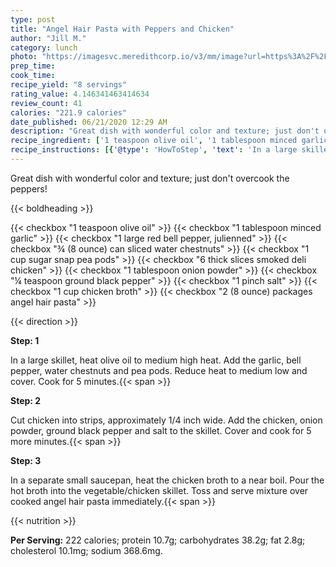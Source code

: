```yaml
---
type: post
title: "Angel Hair Pasta with Peppers and Chicken"
author: "Jill M."
category: lunch
photo: "https://imagesvc.meredithcorp.io/v3/mm/image?url=https%3A%2F%2Fimages.media-allrecipes.com%2Fuserphotos%2F72918.jpg"
prep_time: 
cook_time: 
recipe_yield: "8 servings"
rating_value: 4.146341463414634
review_count: 41
calories: "221.9 calories"
date_published: 06/21/2020 12:29 AM
description: "Great dish with wonderful color and texture; just don't overcook the peppers!"
recipe_ingredient: ['1 teaspoon olive oil', '1 tablespoon minced garlic', '1 large red bell pepper, julienned', '¾ (8 ounce) can sliced water chestnuts', '1 cup sugar snap pea pods', '6 thick slices smoked deli chicken', '1 tablespoon onion powder', '¼ teaspoon ground black pepper', '1 pinch salt', '1 cup chicken broth', '2 (8 ounce) packages angel hair pasta']
recipe_instructions: [{'@type': 'HowToStep', 'text': 'In a large skillet, heat olive oil to medium high heat. Add the garlic, bell pepper, water chestnuts and pea pods. Reduce heat to medium low and cover. Cook for 5 minutes.\n'}, {'@type': 'HowToStep', 'text': 'Cut chicken into strips, approximately 1/4 inch wide. Add the chicken, onion powder, ground black pepper and salt to the skillet. Cover and cook for 5 more minutes.\n'}, {'@type': 'HowToStep', 'text': 'In a separate small saucepan, heat the chicken broth to a near boil. Pour the hot broth into the vegetable/chicken skillet. Toss and serve mixture over cooked angel hair pasta immediately.\n'}]
---
```


Great dish with wonderful color and texture; just don't overcook the peppers! 

{{< boldheading >}}

{{< checkbox "1 teaspoon olive oil" >}}
{{< checkbox "1 tablespoon minced garlic" >}}
{{< checkbox "1 large red bell pepper, julienned" >}}
{{< checkbox "¾ (8 ounce) can sliced water chestnuts" >}}
{{< checkbox "1 cup sugar snap pea pods" >}}
{{< checkbox "6 thick slices smoked deli chicken" >}}
{{< checkbox "1 tablespoon onion powder" >}}
{{< checkbox "¼ teaspoon ground black pepper" >}}
{{< checkbox "1 pinch salt" >}}
{{< checkbox "1 cup chicken broth" >}}
{{< checkbox "2 (8 ounce) packages angel hair pasta" >}}


{{< direction >}}

**Step: 1**

In a large skillet, heat olive oil to medium high heat. Add the garlic, bell pepper, water chestnuts and pea pods. Reduce heat to medium low and cover. Cook for 5 minutes.{{< span >}}

**Step: 2**

Cut chicken into strips, approximately 1/4 inch wide. Add the chicken, onion powder, ground black pepper and salt to the skillet. Cover and cook for 5 more minutes.{{< span >}}

**Step: 3**

In a separate small saucepan, heat the chicken broth to a near boil. Pour the hot broth into the vegetable/chicken skillet. Toss and serve mixture over cooked angel hair pasta immediately.{{< span >}}

{{< nutrition >}}

**Per Serving:** 222 calories; protein 10.7g; carbohydrates 38.2g; fat 2.8g; cholesterol 10.1mg; sodium 368.6mg.